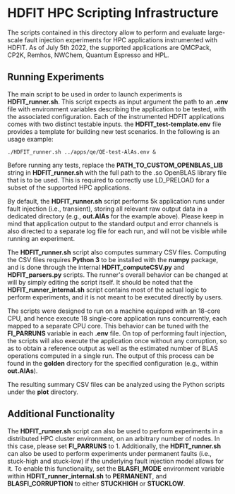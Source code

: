 # HDFIT HPC Scripting Infrastructure

The scripts contained in this directory allow to perform and evaluate large-scale fault injection experiments for HPC applications instrumented with HDFIT.
As of July 5th 2022, the supported applications are QMCPack, CP2K, Remhos, NWChem, Quantum Espresso and HPL.

## Running Experiments

The main script to be used in order to launch experiments is __HDFIT\_runner.sh__. This script expects as input argument the path to an __.env__ file 
with environment variables describing the application to be tested, with the associated configuration. Each of the instrumented HDFIT applications 
comes with two distinct testable inputs. the __HDFIT\_test-template.env__ file provides a template for building new test scenarios. 
In the following is an usage example:

```
./HDFIT_runner.sh ../apps/qe/QE-test-AlAs.env &
```

Before running any tests, replace the __PATH\_TO\_CUSTOM\_OPENBLAS\_LIB__ string in __HDFIT\_runner.sh__ with the full path to the .so 
OpenBLAS library file that is to be used. This is required to correctly use LD\_PRELOAD for a subset of the supported HPC applications.

By default, the __HDFIT\_runner.sh__ script performs 5k application runs under fault injection (i.e., transient), storing all relevant raw output 
data in a dedicated directory (e.g., __out.AlAs__ for the example above). Please keep in mind that application output to the standard output and error
channels is also directed to a separate log file for each run, and will not be visible while running an experiment.

The __HDFIT\_runner.sh__ script also computes summary CSV files. Computing the CSV files requires __Python 3__ to be installed with the
__numpy__ package, and is done through the internal __HDFIT\_computeCSV.py__ and __HDFIT\_parsers.py__ scripts. The runner's overall behavior
can be changed at will by simply editing the script itself. It should be noted that the __HDFIT\_runner\_internal.sh__ script contains most of the actual logic to perform experiments, and it is not meant to be executed directly by users.

The scripts were designed to run on a machine equipped with an 18-core CPU, and hence execute 18 single-core application runs concurrently, 
each mapped to a separate CPU core. This behavior can be tuned with the __FI\_PARRUNS__ variable in each __.env__ file. On top of performing 
fault injection, the scripts will also execute the application once without any corruption, so as to obtain a reference output as well as 
the estimated number of BLAS operations computed in a single run. The output of this process can be found in the __golden__ directory for 
the specified configuration (e.g., within __out.AlAs__).

The resulting summary CSV files can be analyzed using the Python scripts under the __plot__ directory.

## Additional Functionality

The __HDFIT\_runner.sh__ script can also be used to perform experiments in a distributed HPC cluster environment, on an arbitrary number of nodes. 
In this case, please set __FI\_PARRUNS__ to 1. Additionally, the __HDFIT\_runner.sh__ can also be used to perform experiments under permanent faults 
(i.e., stuck-high and stuck-low) if the underlying fault injection model allows for it. To enable this functionality, set the __BLASFI\_MODE__ environment variable within __HDFIT\_runner\_internal.sh__ to __PERMANENT__, and __BLASFI\_CORRUPTION__ to either __STUCKHIGH__ or __STUCKLOW__.

